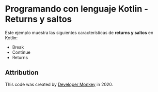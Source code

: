 # Programando con lenguaje Kotlin - Returns y saltos

Este ejemplo muestra las siguientes características de **returns y saltos** en Kotlin:

* Break
* Continue 
* Returns

## Attribution

This code was created by [Developer Monkey](https://developermonkey.es) in 2020.
